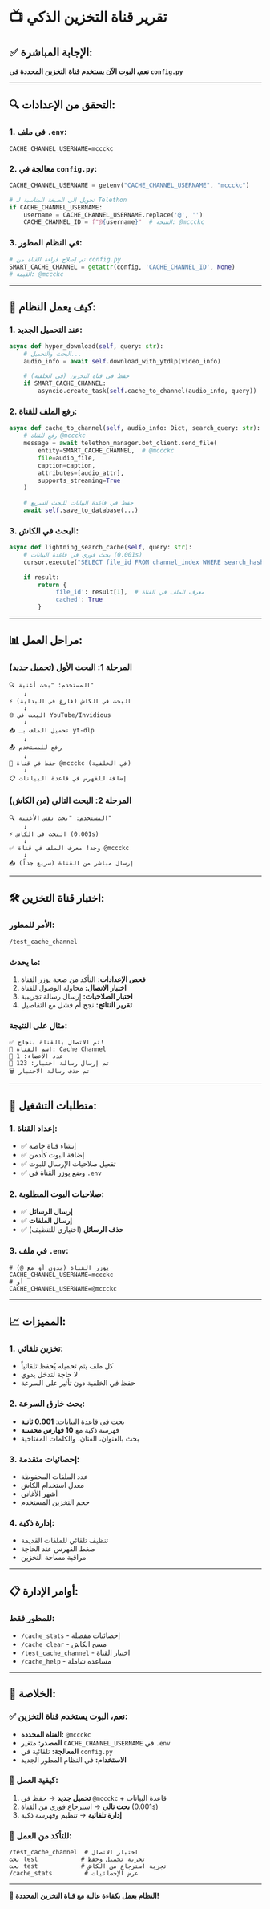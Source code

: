 # 📺 تقرير قناة التخزين الذكي

## ✅ **الإجابة المباشرة:**

**نعم، البوت الآن يستخدم قناة التخزين المحددة في `config.py`**

---

## 🔍 **التحقق من الإعدادات:**

### **1. في ملف `.env`:**
```env
CACHE_CHANNEL_USERNAME=mccckc
```

### **2. معالجة في `config.py`:**
```python
CACHE_CHANNEL_USERNAME = getenv("CACHE_CHANNEL_USERNAME", "mccckc")

# تحويل إلى الصيغة المناسبة لـ Telethon
if CACHE_CHANNEL_USERNAME:
    username = CACHE_CHANNEL_USERNAME.replace('@', '')
    CACHE_CHANNEL_ID = f"@{username}"  # النتيجة: @mccckc
```

### **3. في النظام المطور:**
```python
# تم إصلاح قراءة القناة من config.py
SMART_CACHE_CHANNEL = getattr(config, 'CACHE_CHANNEL_ID', None)
# القيمة: @mccckc
```

---

## 🚀 **كيف يعمل النظام:**

### **1. عند التحميل الجديد:**
```python
async def hyper_download(self, query: str):
    # البحث والتحميل...
    audio_info = await self.download_with_ytdlp(video_info)
    
    # حفظ في قناة التخزين (في الخلفية)
    if SMART_CACHE_CHANNEL:
        asyncio.create_task(self.cache_to_channel(audio_info, query))
```

### **2. رفع الملف للقناة:**
```python
async def cache_to_channel(self, audio_info: Dict, search_query: str):
    # رفع للقناة @mccckc
    message = await telethon_manager.bot_client.send_file(
        entity=SMART_CACHE_CHANNEL,  # @mccckc
        file=audio_file,
        caption=caption,
        attributes=[audio_attr],
        supports_streaming=True
    )
    
    # حفظ في قاعدة البيانات للبحث السريع
    await self.save_to_database(...)
```

### **3. البحث في الكاش:**
```python
async def lightning_search_cache(self, query: str):
    # بحث فوري في قاعدة البيانات (0.001s)
    cursor.execute("SELECT file_id FROM channel_index WHERE search_hash = ?")
    
    if result:
        return {
            'file_id': result[1],  # معرف الملف في القناة
            'cached': True
        }
```

---

## 📊 **مراحل العمل:**

### **المرحلة 1: البحث الأول (تحميل جديد)**
```
🔍 المستخدم: "بحث أغنية"
    ↓
⚡ البحث في الكاش (فارغ في البداية)
    ↓
🌐 البحث في YouTube/Invidious
    ↓
📥 تحميل الملف بـ yt-dlp
    ↓
📤 رفع للمستخدم
    ↓
💾 حفظ في قناة @mccckc (في الخلفية)
    ↓
📋 إضافة للفهرس في قاعدة البيانات
```

### **المرحلة 2: البحث التالي (من الكاش)**
```
🔍 المستخدم: "بحث نفس الأغنية"
    ↓
⚡ البحث في الكاش (0.001s)
    ↓
✅ وجد! معرف الملف في قناة @mccckc
    ↓
📤 إرسال مباشر من القناة (سريع جداً)
```

---

## 🛠️ **اختبار قناة التخزين:**

### **الأمر للمطور:**
```
/test_cache_channel
```

### **ما يحدث:**
1. **فحص الإعدادات:** التأكد من صحة يوزر القناة
2. **اختبار الاتصال:** محاولة الوصول للقناة
3. **اختبار الصلاحيات:** إرسال رسالة تجريبية
4. **تقرير النتائج:** نجح أم فشل مع التفاصيل

### **مثال على النتيجة:**
```
✅ تم الاتصال بالقناة بنجاح!
📝 اسم القناة: Cache Channel
👥 عدد الأعضاء: 1
📨 تم إرسال رسالة اختبار: 123
🗑️ تم حذف رسالة الاختبار
```

---

## 🔧 **متطلبات التشغيل:**

### **1. إعداد القناة:**
- ✅ إنشاء قناة خاصة
- ✅ إضافة البوت كأدمن
- ✅ تفعيل صلاحيات الإرسال للبوت
- ✅ وضع يوزر القناة في `.env`

### **2. صلاحيات البوت المطلوبة:**
- ✅ **إرسال الرسائل**
- ✅ **إرسال الملفات** 
- ✅ **حذف الرسائل** (اختياري للتنظيف)

### **3. في ملف `.env`:**
```env
# يوزر القناة (بدون أو مع @)
CACHE_CHANNEL_USERNAME=mccckc
# أو
CACHE_CHANNEL_USERNAME=@mccckc
```

---

## 📈 **المميزات:**

### **1. تخزين تلقائي:**
- كل ملف يتم تحميله يُحفظ تلقائياً
- لا حاجة لتدخل يدوي
- حفظ في الخلفية دون تأثير على السرعة

### **2. بحث خارق السرعة:**
- بحث في قاعدة البيانات: **0.001 ثانية**
- فهرسة ذكية مع **10 فهارس محسنة**
- بحث بالعنوان، الفنان، والكلمات المفتاحية

### **3. إحصائيات متقدمة:**
- عدد الملفات المحفوظة
- معدل استخدام الكاش
- أشهر الأغاني
- حجم التخزين المستخدم

### **4. إدارة ذكية:**
- تنظيف تلقائي للملفات القديمة
- ضغط الفهرس عند الحاجة
- مراقبة مساحة التخزين

---

## 📋 **أوامر الإدارة:**

### **للمطور فقط:**
- `/cache_stats` - إحصائيات مفصلة
- `/cache_clear` - مسح الكاش
- `/test_cache_channel` - اختبار القناة
- `/cache_help` - مساعدة شاملة

---

## 🎯 **الخلاصة:**

### ✅ **نعم، البوت يستخدم قناة التخزين:**
- **القناة المحددة:** `@mccckc`
- **المصدر:** متغير `CACHE_CHANNEL_USERNAME` في `.env`
- **المعالجة:** تلقائية في `config.py`
- **الاستخدام:** في النظام المطور الجديد

### 🚀 **كيفية العمل:**
1. **تحميل جديد** → حفظ في `@mccckc` + قاعدة البيانات
2. **بحث تالي** → استرجاع فوري من القناة (0.001s)
3. **إدارة تلقائية** → تنظيم وفهرسة ذكية

### 🔧 **للتأكد من العمل:**
```
/test_cache_channel  # اختبار الاتصال
بحث test            # تجربة تحميل وحفظ
بحث test            # تجربة استرجاع من الكاش
/cache_stats         # عرض الإحصائيات
```

---

**🎉 النظام يعمل بكفاءة عالية مع قناة التخزين المحددة!**